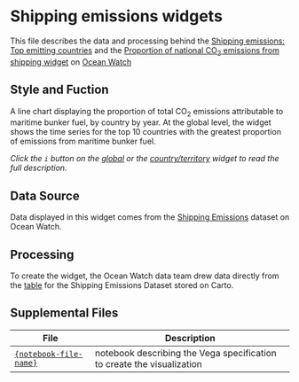# Shipping emissions widgets
This file describes the data and processing behind the [Shipping emissions: Top emitting countries](https://bit.ly/3aQtAml) and the [Proportion of national CO<sub>2</sub> emissions from shipping
widget](https://bit.ly/3BI7C01) on [Ocean Watch](https://oceanwatchdata.org)

## Style and Fuction
A line chart displaying the proportion of total CO<sub>2</sub> emissions attributable to maritime bunker fuel, by country by year. At the global level, the widget shows the time series for the top 10  countries with the greatest proportion of emissions from maritime bunker fuel. 

*Click the `i` button on the [global](https://bit.ly/3aQtAml) or the [country/territory](https://bit.ly/3BI7C01) widget to read the full description.*

## Data Source
Data displayed in this widget comes from the [Shipping Emissions](../../datasets/com_038_rw0_shipping_emissions/README.md) dataset on Ocean Watch.

## Processing
To create the widget, the Ocean Watch data team drew data directly from the [table](https://resourcewatch.carto.com/u/wri-rw/dataset/com_038_rw0_shipping_emissions_edit) for the Shipping Emissions Dataset stored on Carto.

## Supplemental Files 
| File | Description |
| --------------- | --------------- |
|  [`{notebook-file-name}`]({local-link})  |    notebook describing the Vega specification to create the visualization| 

